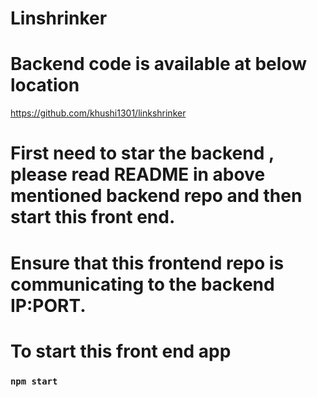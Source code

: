 
# Linshrinker 

# Backend code is available at below location 
https://github.com/khushi1301/linkshrinker 

#  First need to star the backend , please read README in above mentioned backend repo and then start this front end.

#  Ensure that this frontend repo is communicating to the backend IP:PORT.

# To start this front end app 

### `npm start`

